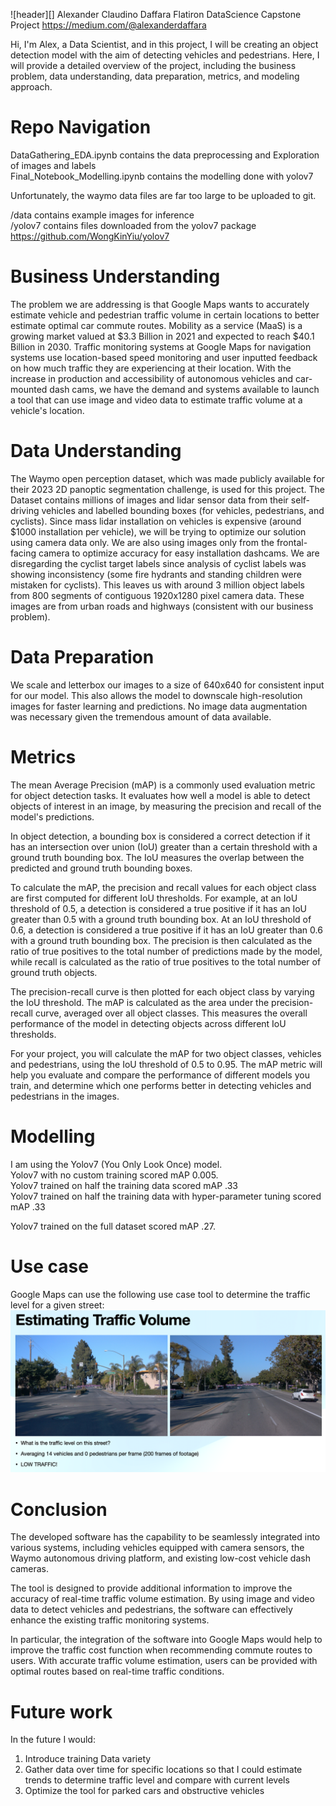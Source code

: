 ![header][]
Alexander Claudino Daffara
Flatiron DataScience Capstone Project
https://medium.com/@alexanderdaffara

Hi, I'm Alex, a Data Scientist, and in this project, I will be creating an object detection model with the aim of detecting vehicles and pedestrians. Here, I will provide a detailed overview of the project, including the business problem, data understanding, data preparation, metrics, and modeling approach.

# Repo Navigation
DataGathering_EDA.ipynb contains the data preprocessing and Exploration of images and labels  
Final_Notebook_Modelling.ipynb contains the modelling done with yolov7  
  
Unfortunately, the waymo data files are far too large to be uploaded to git.  
  
/data contains example images for inference  
/yolov7 contains files downloaded from the yolov7 package https://github.com/WongKinYiu/yolov7  


# Business Understanding
The problem we are addressing is that Google Maps wants to accurately estimate vehicle and pedestrian traffic volume in certain locations to better estimate optimal car commute routes. Mobility as a service (MaaS) is a growing market valued at $3.3 Billion in 2021 and expected to reach $40.1 Billion in 2030. Traffic monitoring systems at Google Maps for navigation systems use location-based speed monitoring and user inputted feedback on how much traffic they are experiencing at their location. With the increase in production and accessibility of autonomous vehicles and car-mounted dash cams, we have the demand and systems available to launch a tool that can use image and video data to estimate traffic volume at a vehicle's location.

# Data Understanding
The Waymo open perception dataset, which was made publicly available for their 2023 2D panoptic segmentation challenge, is used for this project. The Dataset contains millions of images and lidar sensor data from their self-driving vehicles and labelled bounding boxes (for vehicles, pedestrians, and cyclists). Since mass lidar installation on vehicles is expensive (around $1000 installation per vehicle), we will be trying to optimize our solution using camera data only. We are also using images only from the frontal-facing camera to optimize accuracy for easy installation dashcams. We are disregarding the cyclist target labels since analysis of cyclist labels was showing inconsistency (some fire hydrants and standing children were mistaken for cyclists). This leaves us with around 3 million object labels from 800 segments of contiguous 1920x1280 pixel camera data. These images are from urban roads and highways (consistent with our business problem).

# Data Preparation
We scale and letterbox our images to a size of 640x640 for consistent input for our model. This also allows the model to downscale high-resolution images for faster learning and predictions. No image data augmentation was necessary given the tremendous amount of data available.

# Metrics
The mean Average Precision (mAP) is a commonly used evaluation metric for object detection tasks. It evaluates how well a model is able to detect objects of interest in an image, by measuring the precision and recall of the model's predictions.

In object detection, a bounding box is considered a correct detection if it has an intersection over union (IoU) greater than a certain threshold with a ground truth bounding box. The IoU measures the overlap between the predicted and ground truth bounding boxes.

To calculate the mAP, the precision and recall values for each object class are first computed for different IoU thresholds. For example, at an IoU threshold of 0.5, a detection is considered a true positive if it has an IoU greater than 0.5 with a ground truth bounding box. At an IoU threshold of 0.6, a detection is considered a true positive if it has an IoU greater than 0.6 with a ground truth bounding box. The precision is then calculated as the ratio of true positives to the total number of predictions made by the model, while recall is calculated as the ratio of true positives to the total number of ground truth objects.

The precision-recall curve is then plotted for each object class by varying the IoU threshold. The mAP is calculated as the area under the precision-recall curve, averaged over all object classes. This measures the overall performance of the model in detecting objects across different IoU thresholds.

For your project, you will calculate the mAP for two object classes, vehicles and pedestrians, using the IoU threshold of 0.5 to 0.95. The mAP metric will help you evaluate and compare the performance of different models you train, and determine which one performs better in detecting vehicles and pedestrians in the images.

# Modelling
I am using the Yolov7 (You Only Look Once) model.  
Yolov7 with no custom training scored mAP 0.005.  
Yolov7 trained on half the training data scored mAP .33  
Yolov7 trained on half the training data with hyper-parameter tuning scored mAP .33  

Yolov7 trained on the full dataset scored mAP .27.

# Use case
Google Maps can use the following use case tool to determine the traffic level for a given street:
![usecase](https://raw.githubusercontent.com/alexanderdaffara/Object_Detection_with_yolov7/main/data/use_case.png)

# Conclusion
The developed software has the capability to be seamlessly integrated into various systems, including vehicles equipped with camera sensors, the Waymo autonomous driving platform, and existing low-cost vehicle dash cameras.

The tool is designed to provide additional information to improve the accuracy of real-time traffic volume estimation. By using image and video data to detect vehicles and pedestrians, the software can effectively enhance the existing traffic monitoring systems.

In particular, the integration of the software into Google Maps would help to improve the traffic cost function when recommending commute routes to users. With accurate traffic volume estimation, users can be provided with optimal routes based on real-time traffic conditions.

# Future work 
In the future I would:
1. Introduce training Data variety 
2. Gather data over time for specific locations so that I could estimate trends to determine traffic level and compare with current levels
3. Optimize the tool for parked cars and obstructive vehicles




